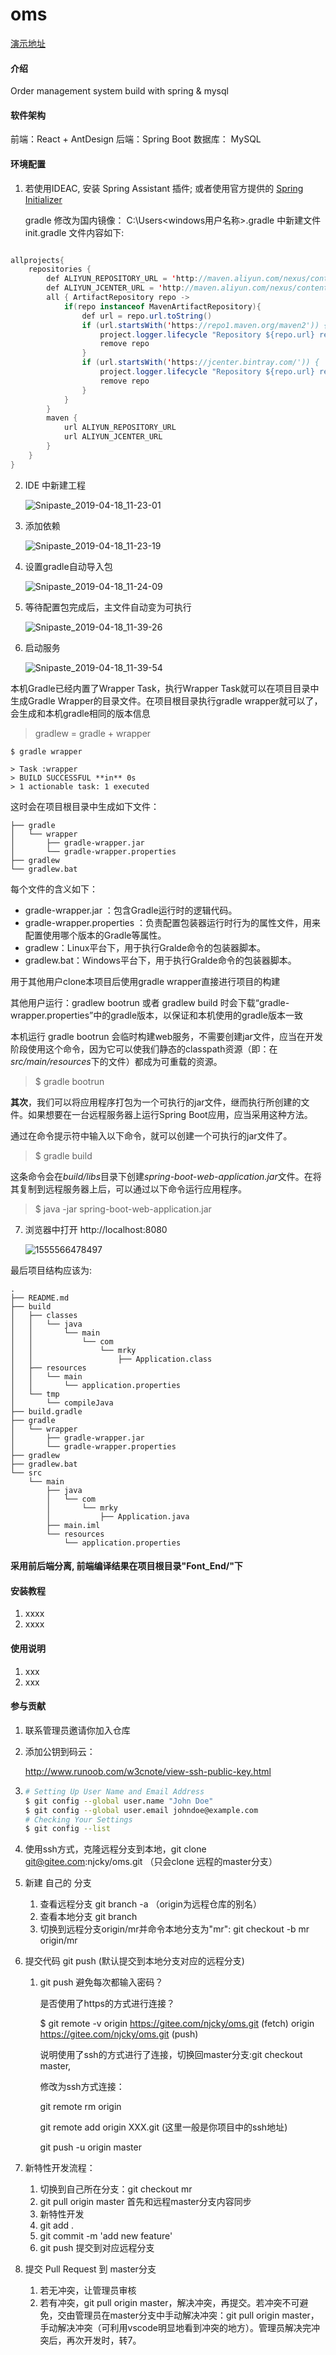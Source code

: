 # oms

[演示地址](http://njcky.gitee.io/oms/)

#### 介绍
Order management system
build with spring & mysql

#### 软件架构
前端：React + AntDesign
后端：Spring Boot
数据库： MySQL


#### 环境配置
1. 若使用IDEAC, 安装 Spring Assistant 插件; 或者使用官方提供的 [Spring Initializer](https://start.spring.io)
    
    gradle 修改为国内镜像：
    C:\Users\<windows用户名称>\.gradle 中新建文件init.gradle
    文件内容如下:
  ```java
  
  allprojects{
      repositories {
          def ALIYUN_REPOSITORY_URL = 'http://maven.aliyun.com/nexus/content/groups/public'
          def ALIYUN_JCENTER_URL = 'http://maven.aliyun.com/nexus/content/repositories/jcenter'
          all { ArtifactRepository repo ->
              if(repo instanceof MavenArtifactRepository){
                  def url = repo.url.toString()
                  if (url.startsWith('https://repo1.maven.org/maven2')) {
                      project.logger.lifecycle "Repository ${repo.url} replaced by $ALIYUN_REPOSITORY_URL."
                      remove repo
                  }
                  if (url.startsWith('https://jcenter.bintray.com/')) {
                      project.logger.lifecycle "Repository ${repo.url} replaced by $ALIYUN_JCENTER_URL."
                      remove repo
                  }
              }
          }
          maven {
              url ALIYUN_REPOSITORY_URL
              url ALIYUN_JCENTER_URL
          }
      }
  }
  ```


2. IDE 中新建工程

   ![Snipaste_2019-04-18_11-23-01](assets/Snipaste_2019-04-18_11-23-01.png)

3. 添加依赖

   ![Snipaste_2019-04-18_11-23-19](assets/Snipaste_2019-04-18_11-23-19.png)

4. 设置gradle自动导入包

   ![Snipaste_2019-04-18_11-24-09](assets/Snipaste_2019-04-18_11-24-09.png)

5. 等待配置包完成后，主文件自动变为可执行

   ![Snipaste_2019-04-18_11-39-26](assets/Snipaste_2019-04-18_11-39-26.png)

6. 启动服务

   ![Snipaste_2019-04-18_11-39-54](assets/Snipaste_2019-04-18_11-39-54.png)

本机Gradle已经内置了Wrapper Task，执行Wrapper Task就可以在项目目录中生成Gradle Wrapper的目录文件。在项目根目录执行gradle wrapper就可以了，会生成和本机gradle相同的版本信息

> gradlew = gradle + wrapper

```
$ gradle wrapper

> Task :wrapper
> BUILD SUCCESSFUL **in** 0s
> 1 actionable task: 1 executed
```

这时会在项目根目录中生成如下文件：

```
├── gradle
│   └── wrapper
│       ├── gradle-wrapper.jar
│       └── gradle-wrapper.properties
├── gradlew
└── gradlew.bat
```

每个文件的含义如下：

- gradle-wrapper.jar ：包含Gradle运行时的逻辑代码。
- gradle-wrapper.properties ：负责配置包装器运行时行为的属性文件，用来配置使用哪个版本的Gradle等属性。
- gradlew：Linux平台下，用于执行Gralde命令的包装器脚本。
- gradlew.bat：Windows平台下，用于执行Gralde命令的包装器脚本。

用于其他用户clone本项目后使用gradle wrapper直接进行项目的构建

其他用户运行：gradlew bootrun 或者 gradlew build 时会下载“gradle-wrapper.properties”中的gradle版本，以保证和本机使用的gradle版本一致

本机运行 gradle bootrun 会临时构建web服务，不需要创建jar文件，应当在开发阶段使用这个命令，因为它可以使我们静态的classpath资源（即：在*src/main/resources*下的文件）都成为可重载的资源。

> $ gradle bootrun 

**其次**，我们可以将应用程序打包为一个可执行的jar文件，继而执行所创建的文件。如果想要在一台远程服务器上运行Spring Boot应用，应当采用这种方法。

通过在命令提示符中输入以下命令，就可以创建一个可执行的jar文件了。

> $ gradle build

这条命令会在*build/libs*目录下创建*spring-boot-web-application.jar*文件。在将其复制到远程服务器上后，可以通过以下命令运行应用程序。

> $ java -jar spring-boot-web-application.jar

7. 浏览器中打开 http://localhost:8080

   ![1555566478497](assets/1555566478497.png)

最后项目结构应该为:
```
.
├── README.md
├── build
│   ├── classes
│   │   └── java
│   │       └── main
│   │           └── com
│   │               └── mrky
│   │                   ├── Application.class
│   ├── resources
│   │   └── main
│   │       └── application.properties
│   └── tmp
│       └── compileJava
├── build.gradle
├── gradle
│   └── wrapper
│       ├── gradle-wrapper.jar
│       └── gradle-wrapper.properties
├── gradlew
├── gradlew.bat
└── src
    └── main
        ├── java
        │   └── com
        │       └── mrky
        │           ├── Application.java
        ├── main.iml
        └── resources
            └── application.properties
```

#### 采用前后端分离, 前端编译结果在项目根目录"Font_End/"下
#### 安装教程

1. xxxx
2. xxxx

#### 使用说明

1. xxx
2. xxx

#### 参与贡献

1. 联系管理员邀请你加入仓库

2. 添加公钥到码云：

   http://www.runoob.com/w3cnote/view-ssh-public-key.html

3. ```bash
   # Setting Up User Name and Email Address
   $ git config --global user.name "John Doe"
   $ git config --global user.email johndoe@example.com
   # Checking Your Settings
   $ git config --list
   ```

4. 使用ssh方式，克隆远程分支到本地，git clone git@gitee.com:njcky/oms.git （只会clone 远程的master分支）

5. 新建 自己的 分支

   1. 查看远程分支 git branch -a （origin为远程仓库的别名）
   2. 查看本地分支 git branch
   3. 切换到远程分支origin/mr并命令本地分支为"mr": git checkout -b mr origin/mr

6. 提交代码 git push (默认提交到本地分支对应的远程分支)

   1. git push 避免每次都输入密码？

      是否使用了https的方式进行连接？

      $ git remote -v
      origin  https://gitee.com/njcky/oms.git (fetch)
      origin  https://gitee.com/njcky/oms.git (push)

      说明使用了ssh的方式进行了连接，切换回master分支:git checkout master, 

      修改为ssh方式连接：

      git remote rm origin

      git remote add origin XXX.git (这里一般是你项目中的ssh地址)

      git push -u origin master

      

7. 新特性开发流程：

   1. 切换到自己所在分支：git checkout mr
   2. git pull origin master 首先和远程master分支内容同步
   3. 新特性开发
   4. git add .
   5. git commit -m 'add new feature'
   6. git push 提交到对应远程分支

8. 提交 Pull Request 到 master分支

   1. 若无冲突，让管理员审核
   2. 若有冲突，git pull origin master，解决冲突，再提交。若冲突不可避免，交由管理员在master分支中手动解决冲突：git pull origin master，手动解决冲突（可利用vscode明显地看到冲突的地方）。管理员解决完冲突后，再次开发时，转7。
